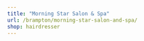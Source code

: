 ```yaml
---
title: "Morning Star Salon & Spa"
url: /brampton/morning-star-salon-and-spa/
shop: hairdresser
---
```

